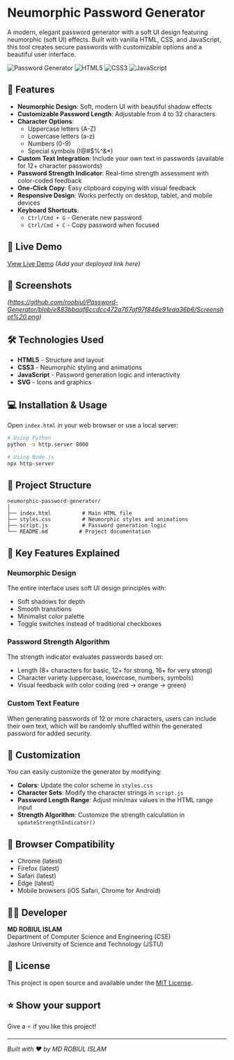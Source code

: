 # Neumorphic Password Generator

A modern, elegant password generator with a soft UI design featuring neumorphic (soft UI) effects. Built with vanilla HTML, CSS, and JavaScript, this tool creates secure passwords with customizable options and a beautiful user interface.

![Password Generator](https://img.shields.io/badge/Password-Generator-4CAF50?style=for-the-badge)
![HTML5](https://img.shields.io/badge/HTML5-E34F26?style=for-the-badge&logo=html5&logoColor=white)
![CSS3](https://img.shields.io/badge/CSS3-1572B6?style=for-the-badge&logo=css3&logoColor=white)
![JavaScript](https://img.shields.io/badge/JavaScript-F7DF1E?style=for-the-badge&logo=javascript&logoColor=black)

## 🎨 Features

- **Neumorphic Design**: Soft, modern UI with beautiful shadow effects
- **Customizable Password Length**: Adjustable from 4 to 32 characters
- **Character Options**: 
  - Uppercase letters (A-Z)
  - Lowercase letters (a-z)
  - Numbers (0-9)
  - Special symbols (!@#$%^&*)
- **Custom Text Integration**: Include your own text in passwords (available for 12+ character passwords)
- **Password Strength Indicator**: Real-time strength assessment with color-coded feedback
- **One-Click Copy**: Easy clipboard copying with visual feedback
- **Responsive Design**: Works perfectly on desktop, tablet, and mobile devices
- **Keyboard Shortcuts**: 
  - `Ctrl/Cmd + G` - Generate new password
  - `Ctrl/Cmd + C` - Copy password when focused

## 🚀 Live Demo

[View Live Demo](#) *(Add your deployed link here)*

## 📸 Screenshots

*(https://github.com/roobiul/Password-Generator/blob/e883bbaaf6ccdcc472a767af97f846e91eaa36b6/Screenshot%20.png)*

## 🛠️ Technologies Used

- **HTML5** - Structure and layout
- **CSS3** - Neumorphic styling and animations
- **JavaScript** - Password generation logic and interactivity
- **SVG** - Icons and graphics

## 💻 Installation & Usage

Open `index.html` in your web browser or use a local server:
```bash
# Using Python
python -m http.server 8000

# Using Node.js
npx http-server
```

## 📁 Project Structure

```
neumorphic-password-generator/
│
├── index.html          # Main HTML file
├── styles.css          # Neumorphic styles and animations
├── script.js           # Password generation logic
└── README.md          # Project documentation
```

## 🎯 Key Features Explained

### Neumorphic Design
The entire interface uses soft UI design principles with:
- Soft shadows for depth
- Smooth transitions
- Minimalist color palette
- Toggle switches instead of traditional checkboxes

### Password Strength Algorithm
The strength indicator evaluates passwords based on:
- Length (8+ characters for basic, 12+ for strong, 16+ for very strong)
- Character variety (uppercase, lowercase, numbers, symbols)
- Visual feedback with color coding (red → orange → green)

### Custom Text Feature
When generating passwords of 12 or more characters, users can include their own text, which will be randomly shuffled within the generated password for added security.

## 🔧 Customization

You can easily customize the generator by modifying:

- **Colors**: Update the color scheme in `styles.css`
- **Character Sets**: Modify the character strings in `script.js`
- **Password Length Range**: Adjust min/max values in the HTML range input
- **Strength Algorithm**: Customize the strength calculation in `updateStrengthIndicator()`

## 📱 Browser Compatibility

- Chrome (latest)
- Firefox (latest)
- Safari (latest)
- Edge (latest)
- Mobile browsers (iOS Safari, Chrome for Android)

## 👨‍💻 Developer

**MD ROBIUL ISLAM**  
Department of Computer Science and Engineering (CSE)  
Jashore University of Science and Technology (JSTU)

## 📄 License

This project is open source and available under the [MIT License](LICENSE).


## ⭐ Show your support

Give a ⭐️ if you like this project!

---

*Built with ❤️ by MD ROBIUL ISLAM*
